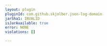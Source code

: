 ```yaml
---
layout: plugin
pluginId: com.github.skjolber.json-log-domain
jarSha1: INVALID
isJarAvailable: true
error: NONE
violations: []

---
```

